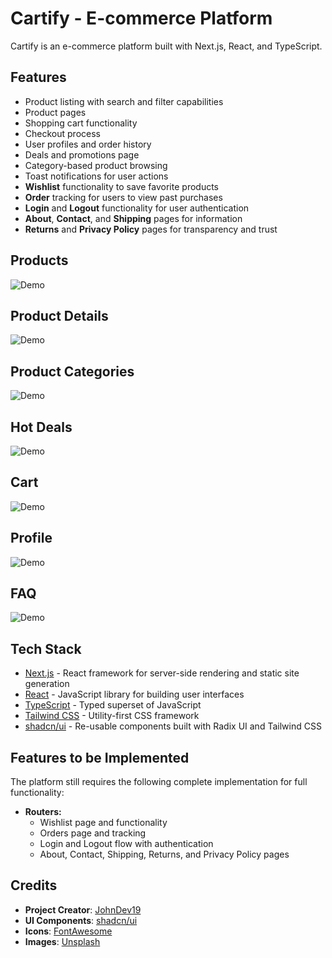 # Cartify - E-commerce Platform

Cartify is an e-commerce platform built with Next.js, React, and TypeScript.

## Features

- Product listing with search and filter capabilities
- Product pages
- Shopping cart functionality
- Checkout process
- User profiles and order history
- Deals and promotions page
- Category-based product browsing
- Toast notifications for user actions
- **Wishlist** functionality to save favorite products
- **Order** tracking for users to view past purchases
- **Login** and **Logout** functionality for user authentication
- **About**, **Contact**, and **Shipping** pages for information
- **Returns** and **Privacy Policy** pages for transparency and trust

## Products
![Demo](demo/componentsProducts.jpg)

## Product Details
![Demo](demo/productDetails.jpg)

## Product Categories
![Demo](demo/productCategories.jpg)

## Hot Deals
![Demo](demo/hotDeals.jpg)

## Cart
![Demo](demo/cart.jpg)

## Profile
![Demo](demo/profile.jpg)

## FAQ
![Demo](demo/faq.jpg)

## Tech Stack

- [Next.js](https://nextjs.org/) - React framework for server-side rendering and static site generation
- [React](https://reactjs.org/) - JavaScript library for building user interfaces
- [TypeScript](https://www.typescriptlang.org/) - Typed superset of JavaScript
- [Tailwind CSS](https://tailwindcss.com/) - Utility-first CSS framework
- [shadcn/ui](https://ui.shadcn.com/) - Re-usable components built with Radix UI and Tailwind CSS

## Features to be Implemented

The platform still requires the following complete implementation for full functionality:

- **Routers:**
  - Wishlist page and functionality
  - Orders page and tracking
  - Login and Logout flow with authentication
  - About, Contact, Shipping, Returns, and Privacy Policy pages

## Credits

- **Project Creator**: [JohnDev19](https://www.facebook.com/profile.php?id=61551205372198)
- **UI Components**: [shadcn/ui](https://ui.shadcn.com/)
- **Icons**: [FontAwesome](https://fontawesome.com/)
- **Images**: [Unsplash](https://unsplash.com/)
